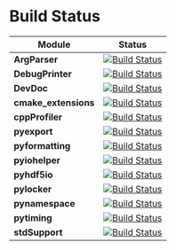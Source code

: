Build Status
============

| Module | Status |
| --- | --- |
| __ArgParser__ | [![Build Status](https://travis-ci.org/FrescolinoGroup/ArgParser.svg?branch=master)](https://travis-ci.org/FrescolinoGroup/ArgParser) |
| __DebugPrinter__ | [![Build Status](https://travis-ci.org/FrescolinoGroup/DebugPrinter.svg?branch=master)](https://travis-ci.org/FrescolinoGroup/DebugPrinter) |
| __DevDoc__ | [![Build Status](https://travis-ci.org/FrescolinoGroup/DevDoc.svg?branch=master)](https://travis-ci.org/FrescolinoGroup/DevDoc) |
| __cmake_extensions__ | [![Build Status](https://travis-ci.org/FrescolinoGroup/cmake_extensions.svg?branch=master)](https://travis-ci.org/FrescolinoGroup/cmake_extensions) |
| __cppProfiler__ | [![Build Status](https://travis-ci.org/FrescolinoGroup/cppProfiler.svg?branch=master)](https://travis-ci.org/FrescolinoGroup/cppProfiler) |
| __pyexport__ | [![Build Status](https://travis-ci.org/FrescolinoGroup/pyexport.svg?branch=master)](https://travis-ci.org/FrescolinoGroup/pyexport) |
| __pyformatting__ | [![Build Status](https://travis-ci.org/FrescolinoGroup/pyformatting.svg?branch=master)](https://travis-ci.org/FrescolinoGroup/pyformatting) |
| __pyiohelper__ | [![Build Status](https://travis-ci.org/FrescolinoGroup/pyiohelper.svg?branch=master)](https://travis-ci.org/FrescolinoGroup/pyiohelper) |
| __pyhdf5io__ | [![Build Status](https://travis-ci.org/FrescolinoGroup/pyhdf5io.svg?branch=master)](https://travis-ci.org/FrescolinoGroup/pyhdf5io) |
| __pylocker__ | [![Build Status](https://travis-ci.org/FrescolinoGroup/pylocker.svg?branch=master)](https://travis-ci.org/FrescolinoGroup/pylocker) |
| __pynamespace__ | [![Build Status](https://travis-ci.org/FrescolinoGroup/pynamespace.svg?branch=master)](https://travis-ci.org/FrescolinoGroup/pynamespace) |
| __pytiming__ | [![Build Status](https://travis-ci.org/FrescolinoGroup/pytiming.svg?branch=master)](https://travis-ci.org/FrescolinoGroup/pytiming) |
| __stdSupport__ | [![Build Status](https://travis-ci.org/FrescolinoGroup/stdSupport.svg?branch=master)](https://travis-ci.org/FrescolinoGroup/stdSupport) |

